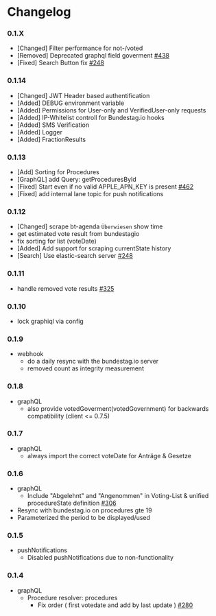 # Changelog

### 0.1.X

- [Changed] Filter performance for not-/voted
- [Removed] Deprecated graphql field goverment [#438](https://github.com/demokratie-live/democracy-client/issues/438)
- [Fixed] Search Button fix [#248](https://github.com/demokratie-live/democracy-client/issues/248)

### 0.1.14

- [Changed] JWT Header based authentification
- [Added] DEBUG environment variable
- [Added] Permissions for User-only and VerifiedUser-only requests
- [Added] IP-Whitelist controll for Bundestag.io hooks
- [Added] SMS Verification
- [Added] Logger
- [Added] FractionResults

### 0.1.13

- [Add] Sorting for Procedures
- [GraphQL] add Query: getProceduresById
- [Fixed] Start even if no valid APPLE_APN_KEY is present [#462](https://github.com/demokratie-live/democracy-client/issues/462)
- [Fixed] add internal lane topic for push notifications

### 0.1.12

- [Changed] scrape bt-agenda `Überwiesen` show time
- get estimated vote result from bundestagio
- fix sorting for list (voteDate)
- [Added] Add support for scraping currentState history
- [Search] Use elastic-search server [#248](https://github.com/demokratie-live/democracy-client/issues/248)

### 0.1.11

- handle removed vote results [#325](https://github.com/demokratie-live/democracy-client/issues/325)

### 0.1.10

- lock graphiql via config

### 0.1.9

- webhook
  - do a daily resync with the bundestag.io server
  - removed count as integrity measurement

### 0.1.8

- graphQL
  - also provide votedGoverment(votedGovernment) for backwards compatibility (client <= 0.7.5)

### 0.1.7

- graphQL
  - always import the correct voteDate for Anträge & Gesetze

### 0.1.6

- graphQL
  - Include "Abgelehnt" and "Angenommen" in Voting-List & unified procedureState definition [#306](https://github.com/demokratie-live/democracy-client/issues/306)
- Resync with bundestag.io on procedures gte 19
- Parameterized the period to be displayed/used

### 0.1.5

- pushNotifications
  - Disabled pushNotifications due to non-functionality

### 0.1.4

- graphQL
  - Procedure resolver: procedures
    - Fix order ( first votedate and add by last update ) [#280](https://github.com/demokratie-live/democracy-client/issues/280)

